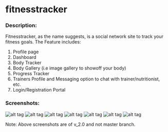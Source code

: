 # fitnesstracker

### Description:
Fitnesstracker, as the name suggests, is a social network site to track your fitness goals.
The Feature includes:
1. Profile page
2. Dashboard
3. Body Tracker
4. Body Gallery (i.e image gallery to showoff your body)
5. Progress Tracker
6. Trainers Profile and Messaging option to chat with trainer/nutritionist, etc.
7. Login/Registration Portal

### Screenshots:
![alt tag](https://github.com/abhijitbangera/fitnesstracker/blob/v_2.0/fitness/screenshots/bodygallery.jpg)
![alt tag](https://github.com/abhijitbangera/fitnesstracker/blob/v_2.0/fitness/screenshots/bodyshapeplus.jpg)
![alt tag](https://github.com/abhijitbangera/fitnesstracker/blob/v_2.0/fitness/screenshots/dashboard.jpg)
![alt tag](https://github.com/abhijitbangera/fitnesstracker/blob/v_2.0/fitness/screenshots/profile2.jpg)
![alt tag](https://github.com/abhijitbangera/fitnesstracker/blob/v_2.0/fitness/screenshots/profile.jpg)
![alt tag](https://github.com/abhijitbangera/fitnesstracker/blob/v_2.0/fitness/screenshots/progress%20tracker.jpg)
![alt tag](https://github.com/abhijitbangera/fitnesstracker/blob/v_2.0/fitness/screenshots/trainers.jpg)

Note: Above screenshots are of v_2.0 and not master branch.
